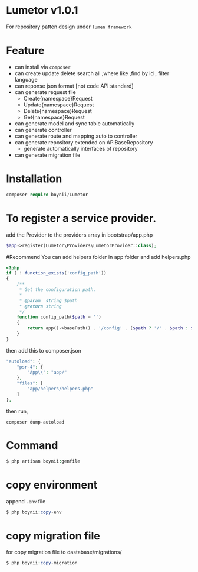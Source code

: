 # Lumetor v1.0.1
For repository patten design under `lumen framework`
# Feature 
- can install via `composer`
- can create update delete search all ,where like ,find by id , filter language 
- can reponse json format [not code API standard] 
- can generate request file 
	- Create{namespace}Request
	- Update{namespace}Request
	- Delete{namespace}Request
	- Get{namespace}Request
- can generate model and sync table automatically
- can generate controller 
- can generate route and mapping auto to controller
- can generate repository extended on APIBaseRepository
	- generate automatically interfaces of repository
- can generate migration file
# Installation 
```php
composer require boynii/Lumetor
```
# To register a service provider.
add the Provider to the providers array in bootstrap/app.php
```php
$app->register(Lumetor\Providers\LumetorProvider::class);
```
#Recommend
You can add helpers folder in app folder and add helpers.php
```php
<?php
if ( ! function_exists('config_path'))
{
    /**
     * Get the configuration path.
     *
     * @param  string $path
     * @return string
     */
    function config_path($path = '')
    {
        return app()->basePath() . '/config' . ($path ? '/' . $path : $path);
    }
}
```
then add this to composer.json
```php
"autoload": {
    "psr-4": {
        "App\\": "app/"
    },
    "files": [
        "app/helpers/helpers.php"
    ]
},
```
then run,
```
composer dump-autoload
```


# Command
```php
$ php artisan boynii:genfile
```
# copy environment
 append `.env` file 
```php
$ php boynii:copy-env  
```
# copy migration file
for copy migration file to dastabase/migrations/
```php
$ php boynii:copy-migration 
```
